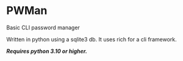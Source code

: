 # PWMan

Basic CLI password manager

Written in python using a sqlite3 db. It uses rich for a cli framework.

___Requires python 3.10 or higher.___